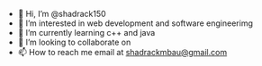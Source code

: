 - 👋 Hi, I’m @shadrack150
- 👀 I’m interested in web development and software engineerimg 
- 🌱 I’m currently learning c++ and java
- 💞️ I’m looking to collaborate on
- 📫 How to reach me email at shadrackmbau@gmail.com 



<!---
shadrack150/shadrack150 is a ✨ special ✨ repository because its `README.md` (this file) appears on your GitHub profile.
You can click the Preview link to take a look at your changes.
--->
